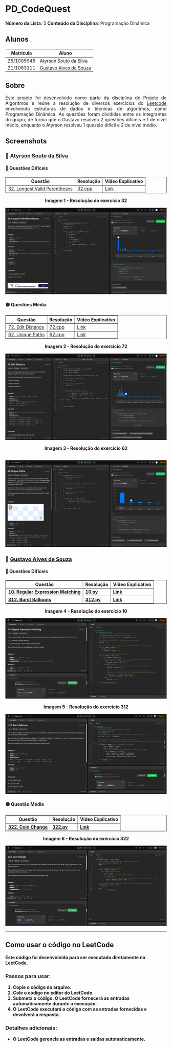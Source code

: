 # PD_CodeQuest

**Número da Lista**: 5
**Conteúdo da Disciplina**: Programação Dinâmica

## Alunos

| Matrícula   | Aluno                                                              |
|-------------|--------------------------------------------------------------------|
| 25/1005945  | [Atyrson Souto da Silva](https://github.com/Atyrson)              |
| 21/1063111  | [Gustavo Alves de Souza](https://github.com/gustaallves)          |

## Sobre

<p align="justify">
Este projeto foi desenvolvido como parte da disciplina de Projeto de Algoritmos e reúne a resolução de diversos exercícios do <a href="https://leetcode.com/problemset/">Leetcode</a> envolvendo estruturas de dados e técnicas de algoritmos, como  Programação Dinâmica. As questões foram divididas entre os integrantes do grupo, de forma que o Gustavo resolveu 2 questões difíceis e 1 de nível médio, enquanto o Atyrson resolveu 1 questão difícil e 2 de nível médio. 
</p>

## Screenshots

### 👤 [Atyrson Souto da Silva](https://github.com/Atyrson)

#### 🔴 Questões Difíceis

<div align="center">

<table border="1">
  <thead>
    <tr>
      <th>Questão</th>
      <th>Resolução</th>
      <th>Vídeo Explicativo</th>
    </tr>
  </thead>
  <tbody>
    <tr>
      <td><a href="https://leetcode.com/problems/longest-valid-parentheses/description/">32. Longest Valid Parentheses
</a></td>
      <td><a href="./32.cpp">32.cpp</a></td>
      <td><a href="https://youtu.be/b99toQ3EoqU">Link</a></td>
    </tr>
  </tbody>
</table>

</div>

<div align="center">
  <p><strong>Imagem 1 - Resolução do exercício 32</strong></p>
</div>

![32](Screenshots/32.png)


#### 🟡 Questões Média

<div align="center">

<table border="1">
  <thead>
    <tr>
      <th>Questão</th>
      <th>Resolução</th>
      <th>Vídeo Explicativo</th>
    </tr>
  </thead>
  <tbody>
    <tr>
      <td><a href="https://leetcode.com/problems/edit-distance/description/">72. Edit Distance
</a></td>
      <td><a href="./72.cpp">72.cpp</a></td>
      <td><a href="https://youtu.be/b99toQ3EoqU">Link</a></td>
    </tr>
    <tr>
      <td><a href="https://leetcode.com/problems/unique-paths/description/">62. Unique Paths
</a></td>
      <td><a href="./62.cpp">62.cpp</a></td>
      <td><a href="https://youtu.be/b99toQ3EoqU">Link</a></td>
    </tr>
    
  </tbody>
</table>

<div align="center">
  <p><strong>Imagem 2 - Resolução do exercício 72</strong></p>
</div>

![72](Screenshots/72.png)

</div>

<div align="center">
  <p><strong>Imagem 3 - Resolução do exercício 62<strong></p>
</div>

![62](Screenshots/62.png)
---


### 👤 [Gustavo Alves de Souza](https://github.com/gustaallves)

#### 🔴 Questões Difíceis

<div align="center">

<table border="1">
  <thead>
    <tr>
      <th>Questão</th>
      <th>Resolução</th>
      <th>Vídeo Explicativo</th>
    </tr>
  </thead>
  <tbody>
    <tr>
      <td><a href="https://leetcode.com/problems/regular-expression-matching/">10. Regular Expression Matching</a></td>
      <td><a href="./10.py">10.py</a></td>
      <td><a href="https://youtu.be/vywX-EearWQ">Link</a></td>
    </tr>
    <tr>
      <td><a href="https://leetcode.com/problems/burst-balloons/">312. Burst Balloons</a></td>
      <td><a href="./312.py">312.py</a></td>
      <td><a href="https://youtu.be/8zeVwd4OuEA">Link</a></td>
    </tr>
  </tbody>
</table>

</div>

<div align="center">
  <p><strong>Imagem 4 - Resolução do exercício 10</strong></p>
</div>

![10](Screenshots/10.png)

<div align="center">
  <p><strong>Imagem 5 - Resolução do exercício 312</strong></p>
</div>

![312](Screenshots/312.png)

#### 🟡 Questão Média

<div align="center">

<table border="1">
  <thead>
    <tr>
      <th>Questão</th>
      <th>Resolução</th>
      <th>Vídeo Explicativo</th>
    </tr>
  </thead>
  <tbody>
    <tr>
      <td><a href="https://leetcode.com/problems/coin-change/description/">322. Coin Change</a></td>
      <td><a href="./322.py">322.py</a></td>
      <td><a href="https://youtu.be/6pXgF9MywAc">Link</a></td>
    </tr>
  </tbody>
</table>

</div>

<div align="center">
  <p><strong>Imagem 6 - Resolução do exercício 322</strong></p>
</div>

![2064](Screenshots/322.png)

---

## Como usar o código no LeetCode

Este código foi desenvolvido para ser executado diretamente no **LeetCode**.

### Passos para usar:

1. **Copie o código** do arquivo.
2. **Cole o código no editor do LeetCode**.
3. **Submeta o código**. O LeetCode fornecerá as entradas automaticamente durante a execução.
4. **O LeetCode executará o código** com as entradas fornecidas e devolverá a resposta.

### Detalhes adicionais:

- O LeetCode gerencia as **entradas e saídas automaticamente**.
